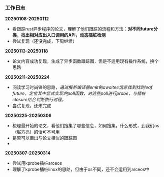 ### 工作日志

**20250108-20250112**

- 看跟踪rust异步程序的论文，理解了他们跟踪的流程和方法：**对不同future分类，找出相对应出入口调用的API，动态插桩检测**
- 尝试复现（还没完成，下周继续）

**20250113-20250118**

- 论文内容成功复现，生成了异步函数跟踪图，但是不适用现有操作系统，换个思路

**20250211-20250224**

- 阅读学习时尚锋的思路，*通过解析编译器emit的awaitee信息找到找到leaf future，定位其中显式实现的poll函数，对这些poll进行probe，与插桩closure结合判断执行过程。*
- 尝试复现，还未完成

**20250225-20250306**

- 梳理最开始的论文，看他们搜集了哪些信息，如何搜集，什么形式，到我们os（赵方亮）的话可不可用
- 是否可以画出与论文相似的跟踪图
- 
**20250307-20250314**

- 尝试用kprobe插桩arceos
- 理解了kprobe插桩linux的思路，但由于os不同，还不会运用到arceos中
